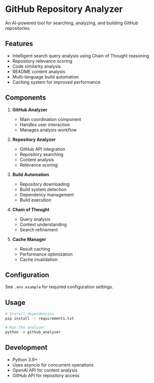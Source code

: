 # GitHub Repository Analyzer

An AI-powered tool for searching, analyzing, and building GitHub repositories.

## Features

- Intelligent search query analysis using Chain of Thought reasoning
- Repository relevance scoring
- Code similarity analysis
- README content analysis
- Multi-language build automation
- Caching system for improved performance

## Components

1. **GitHub Analyzer**
   - Main coordination component
   - Handles user interaction
   - Manages analysis workflow

2. **Repository Analyzer**
   - GitHub API integration
   - Repository searching
   - Content analysis
   - Relevance scoring

3. **Build Automation**
   - Repository downloading
   - Build system detection
   - Dependency management
   - Build execution

4. **Chain of Thought**
   - Query analysis
   - Context understanding
   - Search refinement

5. **Cache Manager**
   - Result caching
   - Performance optimization
   - Cache invalidation

## Configuration

See `.env.example` for required configuration settings.

## Usage

```bash
# Install dependencies
pip install -r requirements.txt

# Run the analyzer
python -m github_analyzer
```

## Development

- Python 3.9+
- Uses asyncio for concurrent operations
- OpenAI API for content analysis
- GitHub API for repository access 